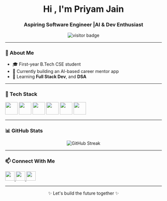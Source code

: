 

<h1 align="center">Hi , I'm Priyam Jain</h1>
<h3 align="center">Aspiring Software Engineer |AI & Dev Enthusiast</h3>

<p align="center">
  <img src="https://komarev.com/ghpvc/?username=priyamjain&label=Profile%20Views&color=0e75b6&style=flat" alt="visitor badge" />
</p>

---

### 🚀 About Me

- 🎓 First-year B.Tech CSE student  
- 🔭 Currently building an AI-based career mentor app  
- 🌱 Learning **Full Stack Dev**, and **DSA**  


---

### 🧰 Tech Stack

<p align="left">
  <img src="https://cdn.jsdelivr.net/gh/devicons/devicon/icons/javascript/javascript-original.svg" width="40" />
  <img src="https://cdn.jsdelivr.net/gh/devicons/devicon/icons/react/react-original.svg" width="40" />
  <img src="https://cdn.jsdelivr.net/gh/devicons/devicon/icons/nodejs/nodejs-original.svg" width="40" />
  <img src="https://cdn.jsdelivr.net/gh/devicons/devicon/icons/python/python-original.svg" width="40" />
  <img src="https://cdn.jsdelivr.net/gh/devicons/devicon/icons/firebase/firebase-plain.svg" width="40" />
  <img src="https://cdn.jsdelivr.net/gh/devicons/devicon/icons/mongodb/mongodb-original.svg" width="40" />
</p>

---

### 📊 GitHub Stats

<p align="center">
  <img src="https://github-readme-streak-stats.herokuapp.com/?user=priyamjain&theme=radical&date_format=M%20j%5B%2C%20Y%5D" alt="GitHub Streak" />
</p>

---

### 📫 Connect With Me

<p align="left">
  <a href="https://linkedin.com/in/priyamjain" target="_blank">
    <img src="https://cdn-icons-png.flaticon.com/512/174/174857.png" width="30" />
  </a>
  <a href="mailto:priyamj1502@gmail.com">
    <img src="https://cdn-icons-png.flaticon.com/512/732/732200.png" width="30" />
  </a>
  <a href="https://github.com/priyamjain" target="_blank">
    <img src="https://cdn-icons-png.flaticon.com/512/25/25231.png" width="30" />
  </a>
</p>

---

<p align="center">✨ Let's build the future together ✨</p>
